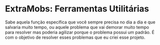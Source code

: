 # ExtraMobs: Ferramentas Utilitárias

Sabe aquela função específica que você sempre precisa no dia a dia e que salvaria muito tempo, ou aquele problema que vai demorar muito tempo para resolver mas poderia agilizar porque o problema possui um padrão. É com o objetivo de resolver esses problemas que eu criei esse projeto.

